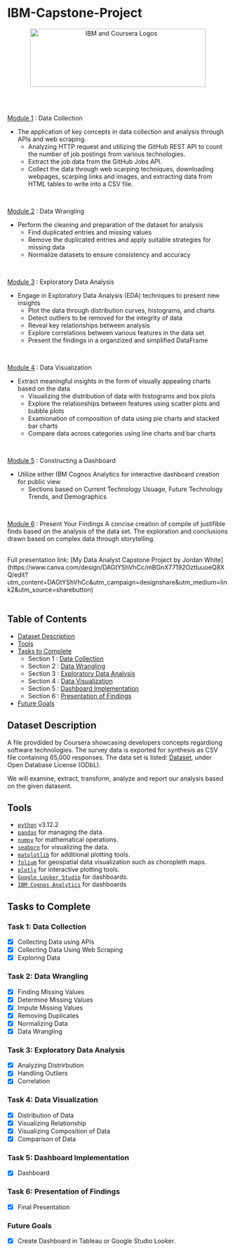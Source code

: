 # IBM-Capstone-Project
<p align="center">
    <img src="https://howtolearnmachinelearning.com/wp-content/uploads/2021/04/coursera_machine_learning_ibm.png?raw=true" alt="IBM and Coursera Logos" width="400" height="133"/>
</p>

<br/>


<br/>

<ins>Module 1</ins> : Data Collection
- The application of key concepts in data collection and analysis through APIs and web scraping.
  -  Analyzing HTTP request and utilizing the GitHub REST API to count the number of job postings from various technologies.
  -  Extract the job data from the GitHub Jobs API.
  -  Collect the data through web scarping techniques, downloading webpages, scarping links and images, and extracting data from HTML tables to write into a CSV file.
    
<br/>

<ins>Module 2</ins> :  Data Wrangling
- Perform the cleaning and preparation of the dataset for analysis
    - Find duplicated entries and missing values
    - Remove the duplicated entries and apply suitable strategies for missing data
    - Normalize datasets to ensure consistency and accuracy
 
<br/>

<ins>Module 3</ins> :  Exploratory Data Analysis
- Engage in Exploratory Data Analysis (EDA) techniques to present new insights
    - Plot the data through distribution curves, histograms, and charts
    - Detect outliers to be removed for the integrity of data
    - Reveal key relationships between analysis
    - Explore correlations between various features in the data set
    - Present the findings in a organzized and simplified DataFrame

<br/>

<ins>Module 4</ins> :  Data Visualization
- Extract meaningful insights in the form of visually appealing charts based on the data
    - Visualizing the distribution of data with histograms and box plots
    - Explore the relationships between features using scatter plots and bubble plots
    - Examionation of composition of data using pie charts and stacked bar charts
    - Compare data across categories using line charts and bar charts

<br/>

<ins>Module 5</ins> :  Constructing a Dashboard
- Utilize either IBM Cognos Analytics for interactive dashboard creation for public view
    - Sections based on Current Technology Usuage, Future Technology Trends, and Demographics

<br/>

<ins>Module 6</ins> :  Present Your Findings
A concise creation of compile of justifible finds based on the analysis of the data set. The exploration and conclusions drawn based on complex data through storytelling.

<br/>
Full presentation link: [My Data Analyst Capstone Project by Jordan White] (https://www.canva.com/design/DAGtYShVhCc/mBGnX77192OztIuuoeQ8XQ/edit?utm_content=DAGtYShVhCc&utm_campaign=designshare&utm_medium=link2&utm_source=sharebutton)

<br/>



<br/>

Table of Contents
--
  - [Dataset Description](#data-description)
  - [Tools](#tools)
  - [Tasks to Complete](#tasks-to-complete)
    - Section 1 : [Data Collection](#task-1-data-collection)
    - Section 2 : [Data Wrangling](#task-2-data-wrangling)
    - Section 3 : [Exploratory Data Analysis](#task-3-exploratory-data-analysis)
    - Section 4 : [Data Visualization](#task-4-data-visualization)
    - Section 5 : [Dashboard Implementation](#task-5-dashboard-implementation)
    - Section 6 : [Presentation of Findings](#task-6-presentation-of-findings)
  - [Future Goals](#future-goals)
    
## Dataset Description

A file provdided by Coursera showcasing developers concepts regardiong software technologies. The survey data is exported for synthesis as CSV file containing 65,000 responses. The data set is listed: [Dataset](https://cf-courses-data.s3.us.cloud-object-storage.appdomain.cloud/T3iZyjwN9ifjS-B0JaYVgw/survey-data-updated%205.csv),  under Open Database License (ODbL).

We will examine, extract, transform, analyze and report our analysis based on the given datasent.


## Tools
- [`python`](https://www.python.org/downloads/) v3.12.2
- [`pandas`](https://pandas.pydata.org/?utm_medium=Exinfluencer&utm_source=Exinfluencer&utm_content=000026UJ&utm_term=10006555&utm_id=NA-SkillsNetwork-Channel-SkillsNetworkCoursesIBMML0187ENSkillsNetwork31430127-2021-01-01) for managing the data.
- [`numpy`](https://numpy.org/?utm_medium=Exinfluencer&utm_source=Exinfluencer&utm_content=000026UJ&utm_term=10006555&utm_id=NA-SkillsNetwork-Channel-SkillsNetworkCoursesIBMML0187ENSkillsNetwork31430127-2021-01-01) for mathematical operations.
- [`seaborn`](https://seaborn.pydata.org/?utm_medium=Exinfluencer&utm_source=Exinfluencer&utm_content=000026UJ&utm_term=10006555&utm_id=NA-SkillsNetwork-Channel-SkillsNetworkCoursesIBMML0187ENSkillsNetwork31430127-2021-01-01) for visualizing the data.
- [`matplotlib`](https://matplotlib.org/?utm_medium=Exinfluencer&utm_source=Exinfluencer&utm_content=000026UJ&utm_term=10006555&utm_id=NA-SkillsNetwork-Channel-SkillsNetworkCoursesIBMML0187ENSkillsNetwork31430127-2021-01-01) for additional plotting tools.
- [`folium`](https://python-visualization.github.io/folium/latest/) for geospatial data visualization such as choropleth maps.
- [`plotly`](https://plotly.com/python/) for interactive plotting tools.
- [`Google Looker Studio`](https://lookerstudio.google.com/overview) for dashboards.
- [`IBM Cognos Analytics`](https://www.ibm.com/products/cognos-analytics) for dashboards

## Tasks to Complete
### Task 1: Data Collection
- [x] Collecting Data using APIs
- [x] Collecting Data Using Web Scraping
- [x] Exploring Data

### Task 2: Data Wrangling
- [x] Finding Missing Values
- [x] Determine Missing Values
- [x] Impute Missing Values
- [x] Removing Duplicates
- [x] Normalizing Data
- [x] Data Wrangling

### Task 3: Exploratory Data Analysis
- [x] Analyzing Distrirbution
- [x] Handling Outliers
- [x] Correlation

### Task 4: Data Visualization
- [x] Distribution of Data
- [x] Visualizing Relationship
- [x] Visualizing Composition of Data
- [x] Comparison of Data

### Task 5: Dashboard Implementation
- [x] Dashboard

### Task 6: Presentation of Findings
- [x] Final Presentation

### Future Goals
- [x] Create Dashboard in Tableau or Google Studio Looker.

